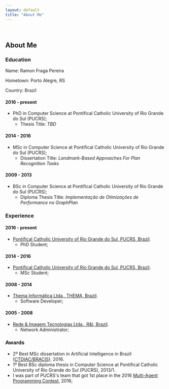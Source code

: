 ```yaml
---
layout: default
title: "About Me"
---
```


<br>

## About Me

### Education

Name: Ramon Fraga Pereira

Hometown: Porto Alegre, RS

Country: Brazil

#### 2016 - present

- PhD in Computer Science at Pontifical Catholic University of Rio Grande do Sul (PUCRS);
	* Thesis Title: *TBD*

#### 2014 - 2016

- MSc in Computer Science at Pontifical Catholic University of Rio Grande do Sul (PUCRS);
	* Dissertation Title: *Landmark-Based Approaches For Plan Recognition Tasks*

#### 2009 - 2013

- BSc in Computer Science at Pontifical Catholic University of Rio Grande do Sul (PUCRS);
	* Diploma Thesis Title: *Implementação de Otimizações de Performance no GraphPlan*

### Experience

#### 2016 - present
- [Pontifical Catholic University of Rio Grande do Sul, PUCRS, Brazil](http://www.pucrs.br). 
	* PhD Student;

#### 2014 - 2016
- [Pontifical Catholic University of Rio Grande do Sul, PUCRS, Brazil](http://www.pucrs.br). 
	* MSc Student;

#### 2008 - 2014
- [Thema Informática Ltda., THEMA, Brazil](http://www.thema.inf.br). 
	* Software Developer;

#### 2005 - 2008
- [Rede & Imagem Tecnologias Ltda., R&I, Brazil](http://www.redeimagem.com.br). 
	* Network Administrator;

### Awards

- 2º Best MSc dissertation in Artificial Intelligence in Brazil ([CTDIAC/BRACIS](http://cin.ufpe.br/~bracis2016/accepted-papers-ctdiac.html)), 2016.
- 1º Best BSc diploma thesis in Computer Science at Pontifical Catholic University of Rio Grande do Sul (PUCRS), 2013/1.
- I was part of PUCRS's team that got 1st place in the 2016 [Multi-Agent Programming Contest](https://multiagentcontest.org/2016/#results), 2016;